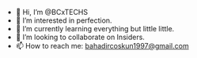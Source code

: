 - 👋 Hi, I’m @BCxTECHS
- 👀 I’m interested in perfection.
- 🌱 I’m currently learning everything but little little.
- 💞️ I’m looking to collaborate on Insiders.
- 📫 How to reach me: bahadircoskun1997@gmail.com

<!---
BCxTECHS/BCxTECHS is a ✨ special ✨ repository because its `README.md` (this file) appears on your GitHub profile.
You can click the Preview link to take a look at your changes.
--->
